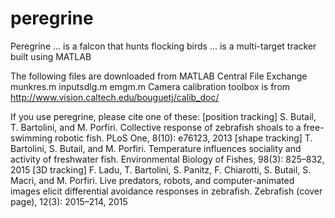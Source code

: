# peregrine
Peregrine
... is a falcon that hunts flocking birds
... is a multi-target tracker built using MATLAB



The following files are downloaded from MATLAB Central File Exchange
munkres.m inputsdlg.m emgm.m 
Camera calibration toolbox is from http://www.vision.caltech.edu/bouguetj/calib_doc/

If you use peregrine, please cite one of these:
[position tracking]
S. Butail, T. Bartolini, and M. Porfiri. Collective response of zebrafish shoals to a free-swimming robotic fish. PLoS One, 8(10): e76123, 2013
[shape tracking]
T. Bartolini, S. Butail, and M. Porfiri. Temperature influences sociality and activity of freshwater fish. Environmental Biology of Fishes, 98(3): 825–832, 2015
[3D tracking] 
F. Ladu, T. Bartolini, S. Panitz, F. Chiarotti, S. Butail, S. Macrì, and M. Porfiri. Live predators, robots, and computer-animated images elicit differential avoidance responses in zebrafish. Zebrafish (cover page), 12(3): 2015–214, 2015

